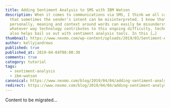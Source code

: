 ```yaml
---
title: Adding Sentiment Analysis to SMS with IBM Watson
description: When it comes to communications via SMS, I think we all can agree
  that sometimes the sender’s intent can be misinterpreted. I know that,
  personally, meaning and context around words can easily be misunderstood. In
  whatever way technology contributes to this ongoing difficulty, technology
  also helps bail us out with sentiment analysis tools. In this […]
thumbnail: https://www.nexmo.com/wp-content/uploads/2019/03/Sentiment-Analysis-with-Watson.jpg
author: kellyjandrews
published: true
published_at: 2019-04-04T08:00:30
comments: true
category: tutorial
tags:
  - sentiment-analysis
  - ibm-watson
canonical: https://www.nexmo.com/blog/2019/04/04/adding-sentiment-analysis-to-sms-ibm-watson-dr
redirect: https://www.nexmo.com/blog/2019/04/04/adding-sentiment-analysis-to-sms-ibm-watson-dr
---
```

Content to be migrated...
